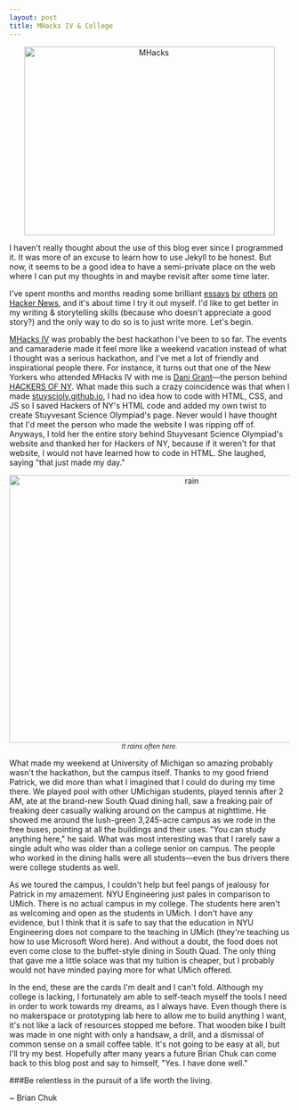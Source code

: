 ```yaml
---
layout: post
title: MHacks IV & College
---
```


<center><img src="http://devchuk.github.io/res/img/posts/mhacks.jpeg" alt="MHacks" height="338" width="450"></center>

I haven't really thought about the use of this blog ever since I programmed it. It was more of an excuse to learn how to use Jekyll to be honest. But now, it seems to be a good idea to have a semi-private place on the web where I can put my thoughts in and maybe revisit after some time later.

<!---excerpt--> 

I've spent months and months reading some brilliant [essays](http://paulgraham.com/articles.html) [by](http://idlewords.com/2004/05/attacked_by_thugs.htm) [others](http://jackcheng.com/habit-fields) [on](http://www.nytimes.com/2014/02/02/opinion/sunday/ashes-to-ashes-but-first-a-nice-pine-box.html) [Hacker News](https://news.ycombinator.com/), and it's about time I try it out myself. I'd like to get better in my writing & storytelling skills (because who doesn't appreciate a good story?) and the only way to do so is to just write more. Let's begin.

[MHacks IV](http://mhacks.org/) was probably the best hackathon I've been to so far. The events and camaraderie made it feel more like a weekend vacation instead of what I thought was a serious hackathon, and I've met a lot of friendly and inspirational people there. For instance, it turns out that one of the New Yorkers who attended MHacks IV with me is [Dani Grant](http://www.thedanigrant.com/)&#8212;the person behind [HACKERS OF NY](http://hackersofny.com/). What made this such a crazy coincidence was that when I made [stuyscioly.github.io](http://stuyscioly.github.io/), I had no idea how to code with HTML, CSS, and JS so I saved Hackers of NY's HTML code and added my own twist to create Stuyvesant Science Olympiad's page. Never would I have thought that I'd meet the person who made the website I was ripping off of. Anyways, I told her the entire story behind Stuyvesant Science Olympiad's website and thanked her for Hackers of NY, because if it weren't for that website, I would not have learned how to code in HTML. She laughed, saying "that just made my day."

<center><img src="http://devchuk.github.io/res/img/posts/rainymich.jpg" alt="rain" height="480" width="640"><br>
<small><i>It rains often here.</i></small></center>

What made my weekend at University of Michigan so amazing probably wasn't the hackathon, but the campus itself. Thanks to my good friend Patrick, we did more than what I imagined that I could do during my time there. We played pool with other UMichigan students, played tennis after 2 AM, ate at the brand-new South Quad dining hall, saw a freaking pair of freaking deer casually walking around on the campus at nighttime. He showed me around the lush-green 3,245-acre campus as we rode in the free buses, pointing at all the buildings and their uses. "You can study anything here," he said. What was most interesting was that I rarely saw a single adult who was older than a college senior on campus. The people who worked in the dining halls were all students&#8212;even the bus drivers there were college students as well.

As we toured the campus, I couldn't help but feel pangs of jealousy for Patrick in my amazement. NYU Engineering just pales in comparison to UMich. There is no actual campus in my college. The students here aren't as welcoming and open as the students in UMich. I don't have any evidence, but I think that it is safe to say that the education in NYU Engineering does not compare to the teaching in UMich (they're teaching us how to use Microsoft Word here). And without a doubt, the food does not even come close to the buffet-style dining in South Quad. The only thing that gave me a little solace was that my tuition is cheaper, but I probably would not have minded paying more for what UMich offered.

In the end, these are the cards I'm dealt and I can't fold. Although my college is lacking, I fortunately am able to self-teach myself the tools I need in order to work towards my dreams, as I always have. Even though there is no makerspace or prototyping lab here to allow me to build anything I want, it's not like a lack of resources stopped me before. That wooden bike I built was made in one night with only a handsaw, a drill, and a dismissal of common sense on a small coffee table. It's not going to be easy at all, but I'll try my best. Hopefully after many years a future Brian Chuk can come back to this blog post and say to himself, "Yes. I have done well."

###Be relentless in the pursuit of a life worth the living.

~ Brian Chuk